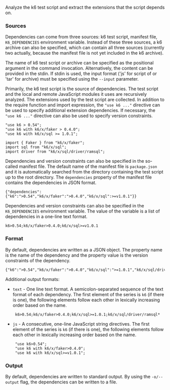 Analyze the k6 test script and extract the extensions that the script depends on.

### Sources

Dependencies can come from three sources: k6 test script, manifest file, `K6_DEPENDENCIES` environment variable. Instead of these three sources, a k6 archive can also be specified, which can contain all three sources (currently two actually, because the manifest file is not yet included in the k6 archive).

The name of k6 test script or archive can be specified as the positional argument in the command invocation. Alternatively, the content can be provided in the stdin. If stdin is used, the input format ('js' for script of or 'tar' for archive) must be specified using the `--input` parameter.

Primarily, the k6 test script is the source of dependencies. The test script and the local and remote JavaScript modules it uses are recursively analyzed. The extensions used by the test script are collected. In addition to the require function and import expression, the `"use k6 ..."` directive can be used to specify additional extension dependencies. If necessary, the `"use k6 ..."` directive can also be used to specify version constraints.

    "use k6 > 0.54";
    "use k6 with k6/x/faker > 0.4.0";
    "use k6 with k6/x/sql >= 1.0.1";

    import { Faker } from "k6/x/faker";
    import sql from "k6/x/sql";
    import driver from "k6/x/sql/driver/ramsql";

Dependencies and version constraints can also be specified in the so-called manifest file. The default name of the manifest file is `package.json` and it is automatically searched from the directory containing the test script up to the root directory. The `dependencies` property of the manifest file contains the dependencies in JSON format.

    {"dependencies":{"k6":">0.54","k6/x/faker":">0.4.0","k6/x/sql":>=v1.0.1"}}

Dependencies and version constraints can also be specified in the `K6_DEPENDENCIES` environment variable. The value of the variable is a list of dependencies in a one-line text format.

    k6>0.54;k6/x/faker>0.4.0;k6/x/sql>=v1.0.1

### Format

By default, dependencies are written as a JSON object. The property name is the name of the dependency and the property value is the version constraints of the dependency.

    {"k6":">0.54","k6/x/faker":">0.4.0","k6/x/sql":">=1.0.1","k6/x/sql/driver/ramsql":"*"}

Additional output formats:

 * `text` - One line text format. A semicolon-separated sequence of the text format of each dependency. The first element of the series is `k6` (if there is one), the following elements follow each other in lexically increasing order based on the name.

        k6>0.54;k6/x/faker>0.4.0;k6/x/sql>=1.0.1;k6/x/sql/driver/ramsql*

 * `js` - A consecutive, one-line JavaScript string directives. The first element of the series is `k6` (if there is one), the following elements follow each other in lexically increasing order based on the name.

        "use k6>0.54";
        "use k6 with k6/x/faker>0.4.0";
        "use k6 with k6/x/sql>=v1.0.1";

### Output

By default, dependencies are written to standard output. By using the `-o/--output` flag, the dependencies can be written to a file.
